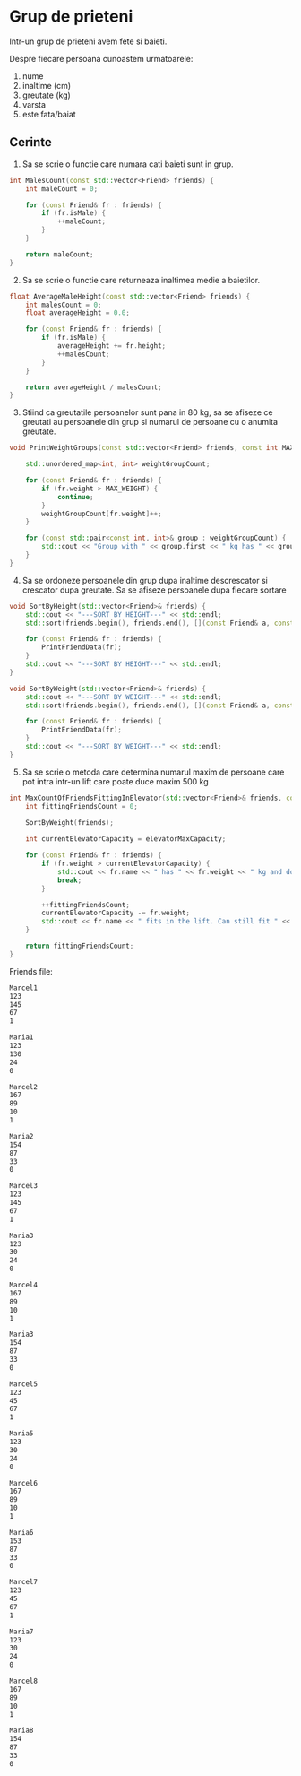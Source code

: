 # Grup de prieteni

Intr-un grup de prieteni avem fete si baieti. 

Despre fiecare persoana cunoastem urmatoarele:
1. nume
2. inaltime (cm)
3. greutate (kg)
4. varsta
5. este fata/baiat

## Cerinte

1. Sa se scrie o functie care numara cati baieti sunt in grup. 

```cpp
int MalesCount(const std::vector<Friend> friends) {
	int maleCount = 0;

	for (const Friend& fr : friends) {
		if (fr.isMale) {
			++maleCount;
		}
	}

	return maleCount;
}

```

2. Sa se scrie o functie care returneaza inaltimea medie a baietilor.

```cpp
float AverageMaleHeight(const std::vector<Friend> friends) {
	int malesCount = 0;
	float averageHeight = 0.0;

	for (const Friend& fr : friends) {
		if (fr.isMale) {
			averageHeight += fr.height;
			++malesCount;
		}
	}

	return averageHeight / malesCount;
}
```

3. Stiind ca greutatile persoanelor sunt pana in 80 kg, sa se afiseze ce greutati au persoanele din grup si numarul de persoane cu o anumita greutate.

```cpp
void PrintWeightGroups(const std::vector<Friend> friends, const int MAX_WEIGHT = 80) {

	std::unordered_map<int, int> weightGroupCount;

	for (const Friend& fr : friends) {
		if (fr.weight > MAX_WEIGHT) {
			continue;
		}
		weightGroupCount[fr.weight]++; 
	}

	for (const std::pair<const int, int>& group : weightGroupCount) {
		std::cout << "Group with " << group.first << " kg has " << group.second << " many people" << std::endl;
	}
}
```

4. Sa se ordoneze persoanele din grup dupa inaltime descrescator si crescator dupa greutate. Sa se afiseze persoanele dupa fiecare sortare

```cpp
void SortByHeight(std::vector<Friend>& friends) {
	std::cout << "---SORT BY HEIGHT---" << std::endl;
	std::sort(friends.begin(), friends.end(), [](const Friend& a, const Friend& b) { return a.height > b.height; });

	for (const Friend& fr : friends) {
		PrintFriendData(fr);
	}
	std::cout << "---SORT BY HEIGHT---" << std::endl;
}

void SortByWeight(std::vector<Friend>& friends) {
	std::cout << "---SORT BY WEIGHT---" << std::endl;
	std::sort(friends.begin(), friends.end(), [](const Friend& a, const Friend& b) { return a.weight < b.weight; });

	for (const Friend& fr : friends) {
		PrintFriendData(fr);
	}
	std::cout << "---SORT BY WEIGHT---" << std::endl;
}
```

5. Sa se scrie o metoda care determina numarul maxim de persoane care pot intra intr-un lift care poate duce maxim 500 kg

```cpp
int MaxCountOfFriendsFittingInElevator(std::vector<Friend>& friends, const int elevatorMaxCapacity = 500) {
	int	fittingFriendsCount = 0;
	
	SortByWeight(friends);

	int currentElevatorCapacity = elevatorMaxCapacity;

	for (const Friend& fr : friends) {
		if (fr.weight > currentElevatorCapacity) {
			std::cout << fr.name << " has " << fr.weight << " kg and does NOT fit in the elevator. Breaking." << std::endl;
			break;
		}

		++fittingFriendsCount;
		currentElevatorCapacity -= fr.weight;
		std::cout << fr.name << " fits in the lift. Can still fit " << currentElevatorCapacity << " kg." << std::endl;
	}

	return fittingFriendsCount;
}
```

Friends file:

```txt
Marcel1
123
145
67
1

Maria1
123
130
24
0

Marcel2
167
89
10
1

Maria2
154
87
33
0

Marcel3
123
145
67
1

Maria3
123
30
24
0

Marcel4
167
89
10
1

Maria3
154
87
33
0

Marcel5
123
45
67
1

Maria5
123
30
24
0

Marcel6
167
89
10
1

Maria6
153
87
33
0

Marcel7
123
45
67
1

Maria7
123
30
24
0

Marcel8
167
89
10
1

Maria8
154
87
33
0
```

